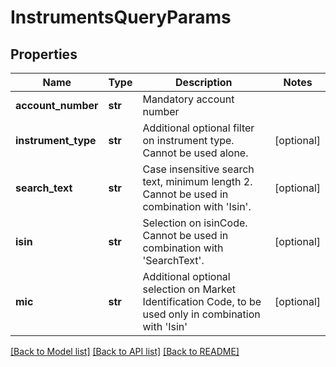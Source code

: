 # InstrumentsQueryParams

## Properties
Name | Type | Description | Notes
------------ | ------------- | ------------- | -------------
**account_number** | **str** | Mandatory account number | 
**instrument_type** | **str** | Additional optional filter on instrument type. Cannot be used alone. | [optional] 
**search_text** | **str** | Case insensitive search text, minimum length 2. Cannot be used in combination with &#39;Isin&#39;. | [optional] 
**isin** | **str** | Selection on isinCode. Cannot be used in combination with &#39;SearchText&#39;. | [optional] 
**mic** | **str** | Additional optional selection on Market Identification Code, to be used only in combination with &#39;Isin&#39; | [optional] 

[[Back to Model list]](../README.md#documentation-for-models) [[Back to API list]](../README.md#documentation-for-api-endpoints) [[Back to README]](../README.md)


